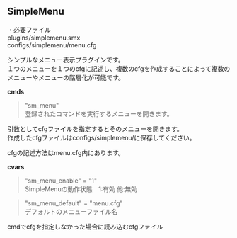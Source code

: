 ## SimpleMenu

・必要ファイル  
plugins/simplemenu.smx  
configs/simplemenu/menu.cfg

シンプルなメニュー表示プラグインです。  
１つのメニューを１つのcfgに記述し、複数のcfgを作成することによって複数のメニューやメニューの階層化が可能です。

**cmds**

>"sm_menu"  
>登録されたコマンドを実行するメニューを開きます。

引数としてcfgファイルを指定するとそのメニューを開きます。  
作成したcfgファイルはconfigs/simplemenu/に保存してください。  

cfgの記述方法はmenu.cfg内にあります。  

**cvars**

>"sm_menu_enable" = "1"  
>SimpleMenuの動作状態　1:有効 他:無効

>"sm_menu_default" = "menu.cfg"  
>デフォルトのメニューファイル名

cmdでcfgを指定しなかった場合に読み込むcfgファイル